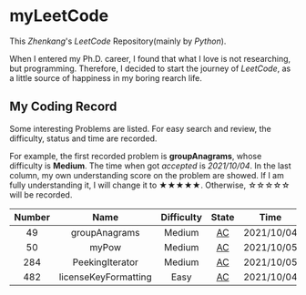 # myLeetCode

This _Zhenkang_'s _LeetCode_ Repository(mainly by _Python_).

When I entered my Ph.D. career, I found that what I love is not researching, but programming.
Therefore, I decided to start the journey of _LeetCode_, as a little source of happiness in my boring rearch life.

<!-- career advancement -->

## My Coding Record

Some interesting Problems are listed. For easy search and review, the difficulty, status and time are recorded.

For example, the first recorded problem is **groupAnagrams**, whose difficulty is **Medium**. The time when got _accepted_ is _2021/10/04_. In the last column, my own understanding score on the problem are showed. If I am fully understanding it, I will change it to ★★★★★. Otherwise, ☆☆☆☆☆ will be recorded.

| Number |         Name         | Difficulty |                     State                     |    Time    | Classification | Mastery |
| :----: | :------------------: | :--------: | :-------------------------------------------: | :--------: | :------------: | :-----: |
|   49   |    groupAnagrams     |   Medium   |    [AC](./Solution_0049_groupAnagrams.py)     | 2021/10/04 |      Hash      |  ★★★★☆  |
|   50   |        myPow         |   Medium   |        [AC](./Solution_0050_myPow.py)         | 2021/10/05 |   Recursion    |  ★★★★☆  |
|  284   |   PeekingIterator    |   Medium   |   [AC](./Solution_0284_PeekingIterator.py)    | 2021/10/05 |     Design     |  ★☆☆☆☆  |
|  482   | licenseKeyFormatting |    Easy    | [AC](./Solution_0482_licenseKeyFormatting.py) | 2021/10/04 |     String     |  ★★☆☆☆  |
